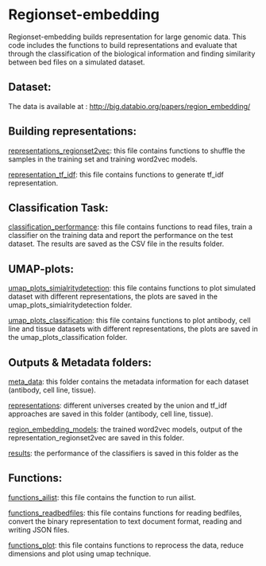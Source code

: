 # Regionset-embedding

Regionset-embedding builds representation for large genomic data. This code includes the functions to build representations and evaluate that through the classification of the biological information and finding similarity between bed files on a simulated dataset. 

## Dataset:

The data is available at : http://big.databio.org/papers/region_embedding/

## Building representations:

[representations_regionset2vec](https://github.com/databio/regionset-embedding/blob/main/representations_regionset2vec.ipynb): this file contains functions to shuffle the samples in the training set and training word2vec models. 
  
[representation_tf_idf](https://github.com/databio/regionset-embedding/blob/main/representations_tf_idf.ipynb): this file contains functions to generate tf_idf representation. 
  
 
## Classification Task:

[classification_performance](https://github.com/databio/regionset-embedding/blob/main/classification_performance.ipynb): this file contains functions to read files, train a classifier on the training data and report the performance on the test dataset. The results are saved as the CSV file in the results folder.
  
## UMAP-plots:

[umap_plots_simialritydetection](https://github.com/databio/regionset-embedding/tree/main/umap_plots_similaritydetection): this file contains functions to plot simulated dataset with different representations, the plots are saved in the umap_plots_simialritydetection folder.
  
[umap_plots_classification](https://github.com/databio/regionset-embedding/tree/main/umap_plots_classification): this file contains functions to plot antibody, cell line and tissue datasets with different representations, the plots are saved in the umap_plots_classification folder.

## Outputs & Metadata folders:

[meta_data](https://github.com/databio/regionset-embedding/tree/main/meta_data): this folder contains the metadata information for each dataset (antibody, cell line, tissue).
  
[representations](https://github.com/databio/regionset-embedding/tree/main/representations): different universes created by the union and tf_idf approaches are saved in this folder (antibody, cell line, tissue).
  
[region_embedding_models](https://github.com/databio/regionset-embedding/tree/main/word2vecmodels): the trained word2vec models, output of the representation_regionset2vec are saved in this folder. 

[results](https://github.com/databio/regionset-embedding/tree/main/results): the performance of the classifiers is saved in this folder as the 

## Functions:

[functions_ailist](https://github.com/databio/regionset-embedding/blob/main/functions_ailist.ipynb): this file contains the function to run ailist.
  
[functions_readbedfiles](https://github.com/databio/regionset-embedding/blob/main/functions_readbedfiles.ipynb): this file contains functions for reading bedfiles, convert the binary representation to text document format, reading and writing JSON files. 
  
[functions_plot](https://github.com/databio/regionset-embedding/blob/main/functions_plot.ipynb): this file contains functions to reprocess the data, reduce dimensions and plot using umap technique. 
  
